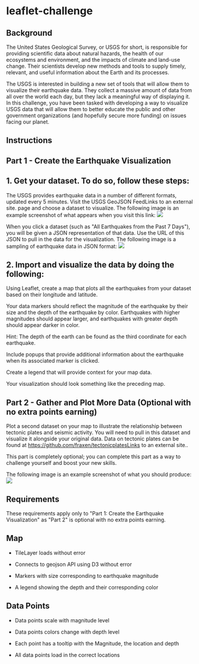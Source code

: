 # leaflet-challenge


## Background
The United States Geological Survey, or USGS for short, is responsible for providing scientific data about natural hazards, the health of our ecosystems and environment, and the impacts of climate and land-use change. Their scientists develop new methods and tools to supply timely, relevant, and useful information about the Earth and its processes.

The USGS is interested in building a new set of tools that will allow them to visualize their earthquake data. They collect a massive amount of data from all over the world each day, but they lack a meaningful way of displaying it. In this challenge, you have been tasked with developing a way to visualize USGS data that will allow them to better educate the public and other government organizations (and hopefully secure more funding) on issues facing our planet.

## Instructions
## Part 1 - Create the Earthquake Visualization

## 1. Get your dataset. To do so, follow these steps:
The USGS provides earthquake data in a number of different formats, updated every 5 minutes. Visit the USGS GeoJSON FeedLinks to an external site. page and choose a dataset to visualize. The following image is an example screenshot of what appears when you visit this link:
<img src="https://static.bc-edx.com/data/dl-1-2/m15/lms/img/3-Data.jpg">

When you click a dataset (such as "All Earthquakes from the Past 7 Days"), you will be given a JSON representation of that data. Use the URL of this JSON to pull in the data for the visualization. The following image is a sampling of earthquake data in JSON format:
<img src="https://static.bc-edx.com/data/dl-1-2/m15/lms/img/4-JSON.jpg">

## 2. Import and visualize the data by doing the following:

Using Leaflet, create a map that plots all the earthquakes from your dataset based on their longitude and latitude.

Your data markers should reflect the magnitude of the earthquake by their size and the depth of the earthquake by color. Earthquakes with higher magnitudes should appear larger, and earthquakes with greater depth should appear darker in color.

Hint: The depth of the earth can be found as the third coordinate for each earthquake.

Include popups that provide additional information about the earthquake when its associated marker is clicked.

Create a legend that will provide context for your map data.

Your visualization should look something like the preceding map.

## Part 2 - Gather and Plot More Data (Optional with no extra points earning)
Plot a second dataset on your map to illustrate the relationship between tectonic plates and seismic activity. You will need to pull in this dataset and visualize it alongside your original data. Data on tectonic plates can be found at https://github.com/fraxen/tectonicplatesLinks to an external site..

This part is completely optional; you can complete this part as a way to challenge yourself and boost your new skills.

The following image is an example screenshot of what you should produce:
<img src="https://static.bc-edx.com/data/dl-1-2/m15/lms/img/5-Advanced.jpg">

## Requirements
These requirements apply only to "Part 1: Create the Earthquake Visualization" as "Part 2" is optional with no extra points earning.

## Map 
- TileLayer loads without error 

- Connects to geojson API using D3 without error 

- Markers with size corresponding to earthquake magnitude 

- A legend showing the depth and their corresponding color 

## Data Points 
- Data points scale with magnitude level 

- Data points colors change with depth level 

- Each point has a tooltip with the Magnitude, the location and depth

- All data points load in the correct locations 

